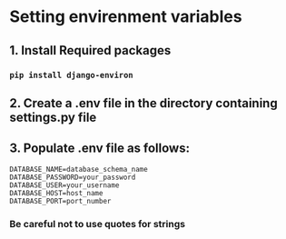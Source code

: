 # Setting envirenment variables

## 1. Install Required packages

### `pip install django-environ`

## 2. Create a .env file in the directory containing settings.py file

## 3. Populate .env file as follows:

```
DATABASE_NAME=database_schema_name
DATABASE_PASSWORD=your_password
DATABASE_USER=your_username
DATABASE_HOST=host_name
DATABASE_PORT=port_number
```

### Be careful not to use quotes for strings
